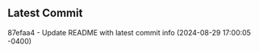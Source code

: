 
## Latest Commit
87efaa4 - Update README with latest commit info (2024-08-29 17:00:05 -0400) <Yunxi-Zhou>

